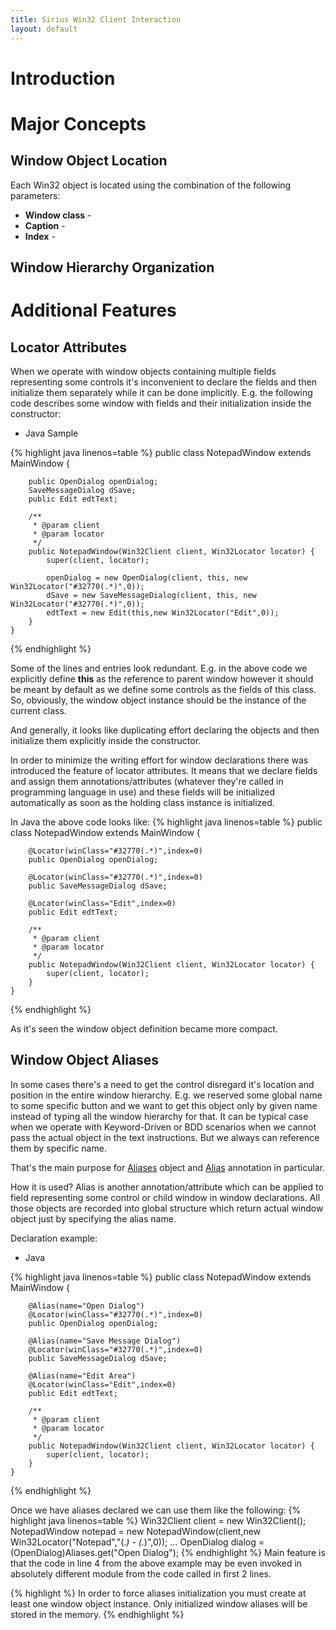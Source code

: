 ```yaml
---
title: Sirius Win32 Client Interaction
layout: default
---
```


# Introduction

# Major Concepts

## Window Object Location

Each Win32 object is located using the combination of the following parameters:
* **Window class** - 
* **Caption** -
* **Index** - 

## Window Hierarchy Organization

# Additional Features

## Locator Attributes

When we operate with window objects containing multiple fields representing some controls it's inconvenient to declare the fields and then initialize them separately while it can be done implicitly. E.g. the following code describes some window with fields and their initialization inside the constructor:

* Java Sample

{% highlight java linenos=table %}
	public class NotepadWindow extends MainWindow {
		
		public OpenDialog openDialog;
		SaveMessageDialog dSave;
		public Edit edtText;

		/**
		 * @param client
		 * @param locator
		 */
		public NotepadWindow(Win32Client client, Win32Locator locator) {
			super(client, locator);

			openDialog = new OpenDialog(client, this, new Win32Locator("#32770(.*)",0));
			dSave = new SaveMessageDialog(client, this, new Win32Locator("#32770(.*)",0));
			edtText = new Edit(this,new Win32Locator("Edit",0));
		}		
	}
{% endhighlight %}

Some of the lines and entries look redundant. E.g. in the above code we explicitly define **this** as the reference to parent window however it should be meant by default as we define some controls as the fields of this class. So, obviously, the window object instance should be the instance of the current class.

And generally, it looks like duplicating effort declaring the objects and then initialize them explicitly inside the constructor.

In order to minimize the writing effort for window declarations there was introduced the feature of locator attributes. It means that we declare fields and assign them annotations/attributes (whatever they're called in programming language in use) and these fields will be initialized automatically as soon as the holding class instance is initialized.

In Java the above code looks like:
{% highlight java linenos=table %}
	public class NotepadWindow extends MainWindow {
		
		@Locator(winClass="#32770(.*)",index=0)
		public OpenDialog openDialog;
		
		@Locator(winClass="#32770(.*)",index=0)
		public SaveMessageDialog dSave;
		
		@Locator(winClass="Edit",index=0)
		public Edit edtText;

		/**
		 * @param client
		 * @param locator
		 */
		public NotepadWindow(Win32Client client, Win32Locator locator) {
			super(client, locator);
		}
	}
{% endhighlight %}

As it's seen the window object definition became more compact.

## Window Object Aliases

In some cases  there's a need to get the control disregard it's location and position in the entire window hierarchy. E.g. we reserved some global name to some specific button and we want to get this object only by given name instead of typing all the window hierarchy for that. It can be typical case when we operate with Keyword-Driven or BDD scenarios when we cannot pass the actual object in the text instructions. But we always can reference them by specific name. 

That's the main purpose for [Aliases](sirius.client.win32/apidocs/org/sirius/client/win32/classes/Aliases.html) object and [Alias](sirius.client.win32/apidocs/org/sirius/client/win32/annotations/Alias.html) annotation in particular.

How it is used? Alias is another annotation/attribute which can be applied to field representing some control or child window in window declarations. All those objects are recorded into global structure which return actual window object just by specifying the alias name. 

Declaration example:

* Java

{% highlight java linenos=table %}
	public class NotepadWindow extends MainWindow {
		
		@Alias(name="Open Dialog")
		@Locator(winClass="#32770(.*)",index=0)
		public OpenDialog openDialog;
		
		@Alias(name="Save Message Dialog")
		@Locator(winClass="#32770(.*)",index=0)
		public SaveMessageDialog dSave;
		
		@Alias(name="Edit Area")
		@Locator(winClass="Edit",index=0)
		public Edit edtText;

		/**
		 * @param client
		 * @param locator
		 */
		public NotepadWindow(Win32Client client, Win32Locator locator) {
			super(client, locator);
		}
	}
{% endhighlight %}

Once we have aliases declared we can use them like the following:
{% highlight java linenos=table %}
Win32Client client = new Win32Client();
NotepadWindow notepad = new NotepadWindow(client,new Win32Locator("Notepad","(.*) - (.*)",0));
...
OpenDialog dialog = (OpenDialog)Aliases.get("Open Dialog");
{% endhighlight %}
Main feature is that the code in line 4 from the above example may be even invoked in absolutely different module from the code called in first 2 lines.

{% highlight %}
In order to force aliases initialization you must create at least one window object instance. Only initialized window aliases will be stored in the memory.
{% endhighlight %}
